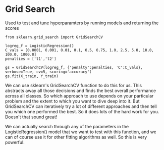# Grid Search

Used to test and tune hyperparamters by running models and returning the scores

```
from sklearn.grid_search import GridSearchCV

logreg_f = LogisticRegression()
C_vals = [0.0001, 0.001, 0.01, 0.1, 0.5, 0.75, 1.0, 2.5, 5.0, 10.0, 100.0, 1000.0]
penalties = ['l1','l2']

gs = GridSearchCV(logreg_f, {'penalty':penalties, 'C':C_vals}, verbose=True, cv=5, scoring='accuracy')
gs.fit(X_train, Y_train)
```

We can use sklearn's GridSearchCV function to do this for us. This abstracts away all those decisions and finds the best overall performance across all classes. So which approach to use depends on your particular problem and the extent to which you want to dive deep into it. But GridSearchCV can iteratively try a lot of different approaches and then tell you which one performed the best. So it does lots of the hard work for you. Doesn't that sound great!

We can actually search through any of the parameters in the LogisticRegression() model that we want to test with this function, and we can of course use it for other fitting algorithms as well. So this is very powerful.
